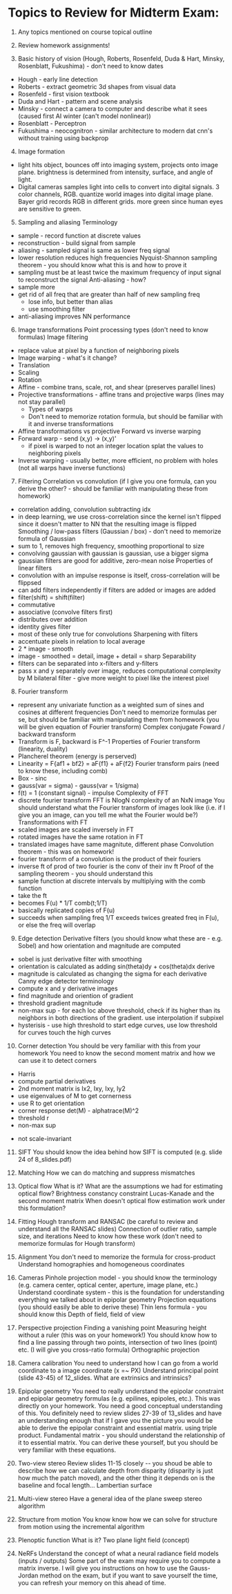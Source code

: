 # Topics to Review for Midterm Exam:

1. Any topics mentioned on course topical outline

2. Review homework assignments!

3. Basic history of vision (Hough, Roberts, Rosenfeld, Duda & Hart, Minsky, Rosenblatt, Fukushima) - don't need to know dates
 - Hough - early line detection
 - Roberts - extract geometric 3d shapes from visual data
 - Rosenfeld - first vision textbook
 - Duda and Hart - pattern and scene analysis
 - Minsky - connect a camera to computer and describe what it sees (caused first AI winter (can't model nonlinear))
 - Rosenblatt - Perceptron
 - Fukushima - neocognitron - similar architecture to modern dat cnn's without training using backprop

4. Image formation
 - light hits object, bounces off into imaging system, projects onto image plane. brightness is determined from intensity, surface, and angle of light. 
- Digital cameras samples light into cells to convert into digital signals. 3 color channels, RGB. quantize world images into digital image plane. Bayer grid records RGB in different grids. more green since human eyes are sensitive to green. 

5. Sampling and aliasing
Terminology
 - sample -  record function at discrete values
 - reconstruction - build signal from sample
 - aliasing - sampled signal is same as lower freq signal
 - lower resolution reduces high frequencies
Nyquist-Shannon sampling theorem - you should know what this is and how to prove it
 - sampling must be at least twice the maximum frequency of input signal to reconstruct the signal
Anti-aliasing - how?
 - sample more
 - get rid of all freq that are greater than half of new sampling freq
   - lose info, but better than alias
   - use smoothing filter
 - anti-aliasing improves NN performance

6. Image transformations
Point processing types (don't need to know formulas)
Image filtering
- replace value at pixel by a function of neighboring pixels
 - Image warping - what's it change?
- Translation
- Scaling
- Rotation
- Affine - combine trans, scale, rot, and shear (preserves parallel lines)
- Projective transformations - affine trans and projective warps (lines may not stay parallel)
   - Types of warps
   - Don't need to memorize rotation formula, but should be familiar with it and inverse transformations
 - Affine transformations vs projective
Forward vs inverse warping 
 - Forward warp - send (x,y) -> (x,y)'
   - if pixel is warped to not an integer location splat the values to neighboring pixels
 - Inverse warping - usually better, more efficient, no problem with holes (not all warps have inverse functions)

7. Filtering
Correlation vs convolution (if I give you one formula, can you derive the other? - should be familiar with manipulating these from homework)
 - correlation adding, convolution subtracting idx
 - in deep learning, we use cross-correlation since the kernel isn't flipped since it doesn't matter to NN that the resulting image is flipped
Smoothing / low-pass filters (Gaussian / box) - don't need to memorize formula of Gaussian
 - sum to 1, removes high frequency, smoothing proportional to size
 - convolving gaussian with gaussian is gaussian, use a bigger sigma
 - gaussian filters are good for additive, zero-mean noise
Properties of linear filters
 - convolution with an impulse response is itself, cross-correlation will be flippsed
 - can add filters independently if filters are added or images are added
 - filter(shift) = shift(filter)
 - commutative
 - associative (convolve filters first)
 - distributes over addition
 - identity gives filter
 - most of these only true for convolutions
Sharpening with filters
 - accentuate pixels in relation to local average
 - 2 * image - smooth
 - image - smoothed = detail, image + detail = sharp
Separability
 - filters can be separated into x-filters and y-filters
 - pass x and y separately over image, reduces computational complexity by M
bilateral filter - give more weight to pixel like the interest pixel
8. Fourier transform
 - represent any univariate function as a weighted sum of sines and cosines at different frequencies
Don't need to memorize formulas per se, but should be familiar with manipulating them from homework (you will be given equation of Fourier transform)
Complex conjugate
Foward / backward transform
 - Transform is F, backward is F^-1
Properties of Fourier transform (linearity, duality)
 - Plancherel theorem (energy is perserved)
 - Linearity = F{af1 + bf2} = aF{f1} + aF{f2}
Fourier transform pairs (need to know these, including comb)
 - Box - sinc
 - gauss(var = sigma) - gauss(var = 1/sigma)
 - f(t) = 1 (constant signal) - impulse
Complexity of FFT
 - discrete fourier transform FFT is NlogN complexity of an NxN image
You should understand what the Fourier transform of images look like (i.e. if I give you an image, can you tell me what the Fourier would be?)
Transformations with FT
 - scaled images are scaled inversely in FT
 - rotated images have the same rotation in FT
 - translated images have same magnitute, different phase
Convolution theorem - this was on homework!
 - fourier transform of a convolution is the product of their fouriers
 - inverse ft of prod of two fourier is the conv of their inv ft
Proof of the sampling theorem - you should understand this
 - sample function at discrete intervals by multiplying with the comb function
 - take the ft
 - becomes F(u) * 1/T comb(t;1/T)
  - basically replicated copies of F(u)
 - succeeds when sampling freq 1/T exceeds twices greated freq in F(u), or else the freq will overlap
 

9. Edge detection
Derivative filters (you should know what these are - e.g. Sobel) and how orientation and magnitude are computed
 - sobel is just derivative filter with smoothing
 - orientation is calculated as adding sin(theta)dy + cos(theta)dx derive
 - magnitude is calculated as changing the sigma for each derivative
Canny edge detector terminology
 - compute x and y derivative images
 - find magnitude and oriention of gradient
 - threshold gradient magnitude
 - non-max sup - for each loc above threshold, check if its higher than its neighbors in both directions of the gradient. use interpolation if subpixel
 - hysterisis - use high threshold to start edge curves, use low threshold for curves touch the high curves

10. Corner detection
You should be very familiar with this from your homework 
You need to know the second moment matrix and how we can use it to detect corners
 - Harris
  - compute partial derivatives
  - 2nd moment matrix is Ix2, Ixy, Ixy, Iy2
  - use eigenvalues of M to get cornerness
  - use R to get orientation
  - corner response det(M) - alphatrace(M)^2
  - threshold r
  - non-max sup
  * not scale-invariant

11. SIFT
You should know the idea behind how SIFT is computed (e.g. slide 24 of 8_slides.pdf)

12. Matching
How we can do matching and suppress mismatches

13. Optical flow
What is it?
What are the assumptions we had for estimating optical flow?
Brightness constancy constraint
Lucas-Kanade and the second moment matrix
When doesn't optical flow estimation work under this formulation?

14. Fitting
Hough transform and RANSAC (be careful to review and understand all the RANSAC slides)
Connection of outlier ratio, sample size, and iterations
Need to know how these work (don't need to memorize formulas for Hough transform)
15. Alignment
You don't need to memorize the formula for cross-product
Understand homographies and homogeneous coordinates
16. Cameras
Pinhole projection model - you should know the terminology (e.g. camera center, optical center, aperture, image plane, etc.)
Understand coordinate system - this is the foundation for understanding everything we talked about in epipolar geometry
Projection equations (you should easily be able to derive these)
Thin lens formula - you should know this
Depth of field, field of view
17. Perspective projection
Finding a vanishing point
Measuring height without a ruler (this was on your homework!)
You should know how to find a line passing through two points, intersection of two lines (point) etc. (I will give you cross-ratio formula)
Orthographic projection
18. Camera calibration
You need to understand how I can go from a world coordinate to a image coordinate (x =~ PX)
Understand principal point (slide 43-45) of 12_slides.
What are extrinsics and intrinsics?
19. Epipolar geometry
You need to really understand the epipolar constraint and epipolar geometry formulas (e.g. epilines, epipoles, etc.). This was directly on your homework. You need a good conceptual understanding of this.
You definitely need to review slides 27-39 of 13_slides and have an understanding enough that if I gave you the picture you would be able to derive the epipolar constraint and essential matrix. using triple product.
Fundamental matrix - you should understand the relationship of it to essential matrix. You can derive these yourself, but you should be very familiar with these equations.
20. Two-view stereo
Review slides 11-15 closely -- you shoud be able to describe how we can calculate depth from disparity (disparity is just how much the patch moved), and the other thing it depends on is the baseline and focal length...
Lambertian surface
21. Multi-view stereo
Have a general idea of the plane sweep stereo algorithm
22. Structure from motion
You know know how we can solve for structure from motion using the incremental algorithm
23. Plenoptic function
What is it? 
Two plane light field (concept)
24. NeRFs
Understand the concept of what a neural radiance field models (inputs / outputs)
Some part of the exam may require you to compute a matrix inverse. I will give you instructions on how to use the Gauss-Jordan method on the exam, but if you want to save yourself the time, you can refresh your memory on this ahead of time.

